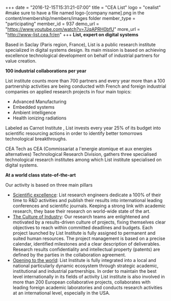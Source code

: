 +++
date = "2016-12-15T15:31:21-07:00"
title = "CEA List"
logo = "cealist" #make sure to have a file named logo-[company name].png in the content/membership/members/images folder
member_type = "participating"
member_id = 937
demo_url = "https://www.youtube.com/watch?v=7JqAPRH0bfU"
more_url = "http://www-list.cea.fr/en"
+++
<b>List, expert on digital systems</b>

Based in Saclay (Paris region, France), List is a public research institute specialized in digital systems design. Its main mission is based on achieving excellence technological development on behalf of industrial partners for value creation.

<b>100 industrial collaborations per year</b>

List institute counts more than 700 partners and every year more than a 100 partnership activities are being conducted with French and foreign industrial companies on applied research projects in four main topics:
<ul>
<li>Advanced Manufacturing</li>
<li>Embedded systems</li>
<li>Ambient intelligence</li>
<li>Health ionizing radiations</li>
</ul>
Labeled as Carnot Institute , List invests every year 25% of its budget into scientific resourcing actions in order to identify better tomorrows technological breakthroughs.

CEA Tech as CEA (Commissariat a l'energie atomique et aux energies alternatives) Technological Research Division, gathers three specialised technological research institutes among which List institute specialised on digital systems.

<b>At a world class state-of-the-art</b>

Our activity is based on three main pillars
<ul>
<li><u>Scientific excellence</u>: List research engineers dedicate a 100% of their time to R&D activities and publish their results into international leading conferences and scientific journals. Keeping a strong link with academic research, they base their research on world-wide state of the art.</li>
<li><u>The Culture of Industry</u>: Our research teams are enlightened and motivated by a results-driven culture of projects, fixing themselves clear objectives to reach within committed deadlines and budgets. Each project launched by List Institute is fully assigned to permanent and suited human resources. The project management is based on a precise calendar, identified milestones and a clear description of deliverables. Research results confidentiality and intellectual property (patents) are defined by the parties in the collaboration agreement.</li>
<li><u>Opening to the world</u>: List Institute is fully integrated into a local and national particularly dynamic ecosystem through strategic academic, institutional and industrial partnerships. In order to maintain the best level internationally in its fields of activity List institute is also involved in more than 200 European collaborative projects, collaborates with leading foreign academic laboratories and conducts research activities at an international level, especially in the USA.</li>
</ul>